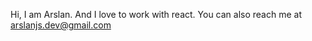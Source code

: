 Hi, I am Arslan.
And I love to work with react.
You can also reach me at arslanjs.dev@gmail.com


<!--
Arslan-Soomro/Arslan-Soomro is a ✨ special ✨ repository because its `README.md` (this file) appears on your GitHub profile.
You can click the Preview link to take a look at your changes.
--->
